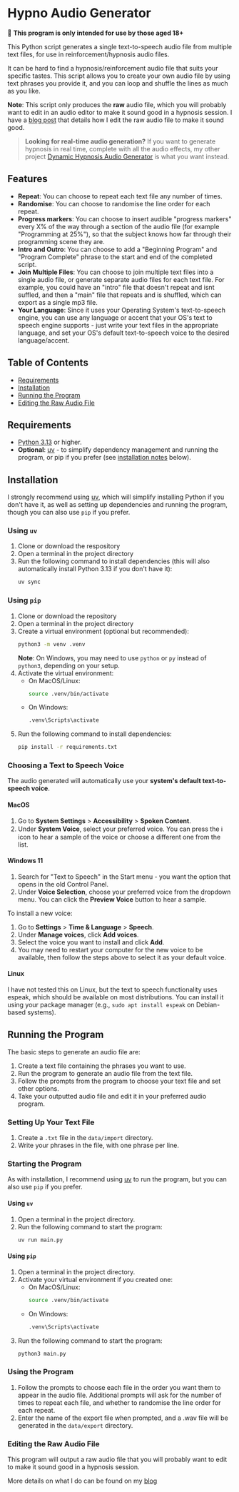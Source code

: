 # Hypno Audio Generator
🔞 **This program is only intended for use by those aged 18+**

This Python script generates a single text-to-speech audio file from multiple text files, for use in reinforcement/hypnosis audio files.

It can be hard to find a hypnosis/reinforcement audio file that suits your specific tastes. This script allows you to create your own audio file by using text phrases you provide it, and you can loop and shuffle the lines as much as you like.

**Note**: This script only produces the **raw** audio file, which you will probably want to edit in an audio editor to make it sound good in a hypnosis session. I have a [blog post](https://s10boi.blogspot.com/2024/03/how-i-make-hypno-programs.html) that details how I edit the raw audio file to make it sound good.

> **Looking for real-time audio generation?**
> If you want to generate hypnosis in real time, complete with all the audio effects, my other project [Dynamic Hypnosis Audio Generator](https://github.com/s10boi/dynamic_hypno_generator) is what you want instead.

## Features
- **Repeat**: You can choose to repeat each text file any number of times.
- **Randomise**: You can choose to randomise the line order for each repeat.
- **Progress markers**: You can choose to insert audible "progress markers" every X% of the way through a section of the audio file (for example "Programming at 25%"), so that the subject knows how far through their programming scene they are.
- **Intro and Outro**: You can choose to add a "Beginning Program" and "Program Complete" phrase to the start and end of the completed script.
- **Join Multiple Files**: You can choose to join multiple text files into a single audio file, or generate separate audio files for each text file. For example, you could have an "intro" file that doesn't repeat and isnt suffled, and then a "main" file that repeats and is shuffled, which can export as a single mp3 file.
- **Your Language**: Since it uses your Operating System's text-to-speech engine, you can use any language or accent that your OS's text to speech engine supports - just write your text files in the appropriate language, and set your OS's default text-to-speech voice to the desired language/accent.

## Table of Contents
- [Requirements](#requirements)
- [Installation](#installation)
- [Running the Program](#running-the-program)
- [Editing the Raw Audio File](#editing-the-raw-audio-file)

## Requirements
- [Python 3.13](https://www.python.org/downloads/release/python-313/) or higher.
- **Optional**: [uv](https://docs.astral.sh/uv/) - to simplify dependency management and running the program, or pip if you prefer (see [installation notes](#installation) below).

## Installation
I strongly recommend using [uv](https://docs.astral.sh/uv/), which will simplify installing Python if you don't have it, as well as setting up dependencies and running the program, though you can also use `pip` if you prefer.

### Using `uv`
1. Clone or download the respository
2. Open a terminal in the project directory
3. Run the following command to install dependencies (this will also automatically install Python 3.13 if you don't have it):
    ```bash
    uv sync
    ```

### Using `pip`
1. Clone or download the repository
2. Open a terminal in the project directory
3. Create a virtual environment (optional but recommended):
    ```bash
    python3 -m venv .venv
    ```
    **Note**: On Windows, you may need to use `python` or `py` instead of `python3`, depending on your setup.
4. Activate the virtual environment:
    - On MacOS/Linux:
      ```bash
      source .venv/bin/activate
      ```
    - On Windows:
      ```bash
      .venv\Scripts\activate
      ```
5. Run the following command to install dependencies:
    ```bash
    pip install -r requirements.txt
    ```

### Choosing a Text to Speech Voice
The audio generated will automatically use your **system's default text-to-speech voice**.

#### MacOS
1. Go to **System Settings** > **Accessibility** > **Spoken Content**.
2. Under **System Voice**, select your preferred voice. You can press the ℹ️ icon to hear a sample of the voice or choose a different one from the list.

#### Windows 11
1. Search for "Text to Speech" in the Start menu - you want the option that opens in the old Control Panel.
2. Under **Voice Selection**, choose your preferred voice from the dropdown menu. You can click the **Preview Voice** button to hear a sample.

To install a new voice:
1. Go to **Settings** > **Time & Language** > **Speech**.
2. Under **Manage voices**, click **Add voices**.
3. Select the voice you want to install and click **Add**.
4. You may need to restart your computer for the new voice to be available, then follow the steps above to select it as your default voice.

#### Linux
I have not tested this on Linux, but the text to speech functionality uses espeak, which should be available on most distributions. You can install it using your package manager (e.g., `sudo apt install espeak` on Debian-based systems).

## Running the Program
The basic steps to generate an audio file are:
1. Create a text file containing the phrases you want to use.
2. Run the program to generate an audio file from the text file.
3. Follow the prompts from the program to choose your text file and set other options.
4. Take your outputted audio file and edit it in your preferred audio program.

### Setting Up Your Text File
1. Create a `.txt` file in the `data/import` directory.
2. Write your phrases in the file, with one phrase per line.

### Starting the Program
As with installation, I recommend using [uv](https://docs.astral.sh/uv/) to run the program, but you can also use `pip` if you prefer.

#### Using `uv`
1. Open a terminal in the project directory.
2. Run the following command to start the program:
    ```bash
    uv run main.py
    ```

#### Using `pip`
1. Open a terminal in the project directory.
2. Activate your virtual environment if you created one:
    - On MacOS/Linux:
      ```bash
      source .venv/bin/activate
      ```
    - On Windows:
      ```bash
      .venv\Scripts\activate
      ```
3. Run the following command to start the program:
    ```bash
    python3 main.py
    ```

### Using the Program
1. Follow the prompts to choose each file in the order you want them to appear in the audio file. Additional prompts will ask for the number of times to repeat each file, and whether to randomise the line order for each repeat.
2. Enter the name of the export file when prompted, and a .wav file will be generated in the `data/export` directory.

### Editing the Raw Audio File
This program will output a raw audio file that you will probably want to edit to make it sound good in a hypnosis session.

More details on what I do can be found on my [blog](https://s10boi.blogspot.com/2024/03/how-i-make-hypno-programs.html)
